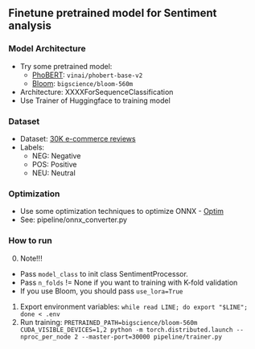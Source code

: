 ## Finetune pretrained model for Sentiment analysis

### Model Architecture
- Try some pretrained model:
  - [PhoBERT](https://github.com/VinAIResearch/PhoBERT): `vinai/phobert-base-v2`
  - [Bloom](https://huggingface.co/docs/transformers/model_doc/bloom): `bigscience/bloom-560m`
- Architecture: XXXXForSequenceClassification
- Use Trainer of Huggingface to training model

### Dataset
- Dataset: [30K e-commerce reviews](https://www.kaggle.com/datasets/linhlpv/vietnamese-sentiment-analyst)
- Labels:
    - NEG: Negative
    - POS: Positive
    - NEU: Neutral
 
### Optimization
- Use some optimization techniques to optimize ONNX - [Optim](https://github.com/huggingface/notebooks/blob/main/examples/onnx-export.ipynb)
- See: pipeline/onnx_converter.py

### How to run
0. Note!!!
- Pass `model_class` to init class SentimentProcessor.
- Pass `n_folds` != None if you want to training with K-fold validation
- If you use Bloom, you should pass `use_lora=True`
1. Export environment variables: `while read LINE; do export "$LINE"; done < .env`
2. Run training: `PRETRAINED_PATH=bigscience/bloom-560m CUDA_VISIBLE_DEVICES=1,2 python -m torch.distributed.launch --nproc_per_node 2 --master-port=30000 pipeline/trainer.py`